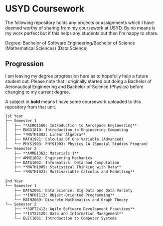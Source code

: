 # USYD Coursework

The following repository holds any projects or assignments which I have deemed worthy of sharing from my coursework at USYD. By no means is my work perfect but if this helps any students out then I'm happy to share.

Degree: Bachelor of Software Engineering/Bachelor of Science (Mathematical Sciences) (Data Science)

## Progression
I am leaving my degree progression here as to hopefully help a future student out. Please note that I originally started out doing a Bachelor of Aeronautical Engineering and Bachelor of Science (Physics) before changing to my current degree.

A subject in **bold** means I have some coursework uploaded to this repository from that unit.

```markdown
1st Year
├── Semester 1
│   ├── **AERO1560: Introduction to Aerospace Engineering**
│   ├── ENGG1810: Introduction to Engineering Computing
│   ├── **MATH1002: Linear Algebra**
│   ├── MATH1921: Calculus Of One Variable (Advanced)
|   └── PHYS1903: PHYS1903: Physics 1A (Special Studies Program)
└── Semester 2
    ├── **AMME1362: Materials 1**
    ├── AMME1802: Engineering Mechanics
    ├── DATA1002: Informatics: Data and Computation
    ├── **MATH1005: Statistical Thinking with Data**
    └── **MATH1023: Multivariable Calculus and Modelling**
    
2nd Year
└── Semester 1
    ├── DATA2001: Data Science, Big Data and Data Variety
    ├── **INFO1113: Object-Oriented Programming**
    └── MATH2069: Discrete Mathematics and Graph Theory
└── Semester 2
    ├── **SOFT2412: Agile Software Development Practices**
    ├── **ISYS2120: Data and Information Management**
    └── ELEC1601: Introduction to Computer Systems
```
